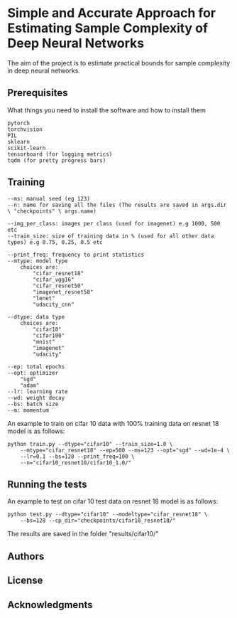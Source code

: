 # Simple and Accurate Approach for Estimating Sample Complexity of Deep Neural Networks
The aim of the project is to estimate practical bounds for sample complexity in deep neural networks. 

## Prerequisites
What things you need to install the software and how to install them
```
pytorch
torchvision
PIL
sklearn
scikit-learn
tensorboard (for logging metrics)
tqdm (for pretty progress bars)

```

## Training
```
--ms: manual seed (eg 123)
--n: name for saving all the files (The results are saved in args.dir \ "checkpoints" \ args.name)

--img_per_class: images per class (used for imagenet) e.g 1000, 500 etc
--train_size: size of training data in % (used for all other data types) e.g 0.75, 0.25, 0.5 etc

--print_freq: frequency to print statistics
--mtype: model type
	choices are:
		"cifar_resnet18"
		"cifar_vgg16"
		"cifar_resnet50"
		"imagenet_resnet50"
		"lenet"
		"udacity_cnn"

--dtype: data type
	choices are:
		"cifar10"
		"cifar100"
		"mnist"
		"imagenet"
		"udacity"

--ep: total epochs 
--opt: optimizer
	"sgd"
	"adam"
--lr: learning rate
--wd: weight decay
--bs: batch size
--m: momentum
```
An example to train on cifar 10 data with 100% training data on resnet 18 model is as follows:
```
python train.py --dtype="cifar10" --train_size=1.0 \
 	--mtype="cifar_resnet18" --ep=500 --ms=123 --opt="sgd" --wd=1e-4 \
 	--lr=0.1 --bs=128 --print_freq=100 \
 	--n="cifar10_resnet18/cifar10_1.0/"
```
## Running the tests
An example to test on cifar 10 test data on resnet 18 model is as follows:
```
python test.py --dtype="cifar10" --modeltype="cifar_resnet18" \
	--bs=128 --cp_dir="checkpoints/cifar10_resnet18/"
```
The results are saved in the folder "results/cifar10/"

## Authors



## License


## Acknowledgments

